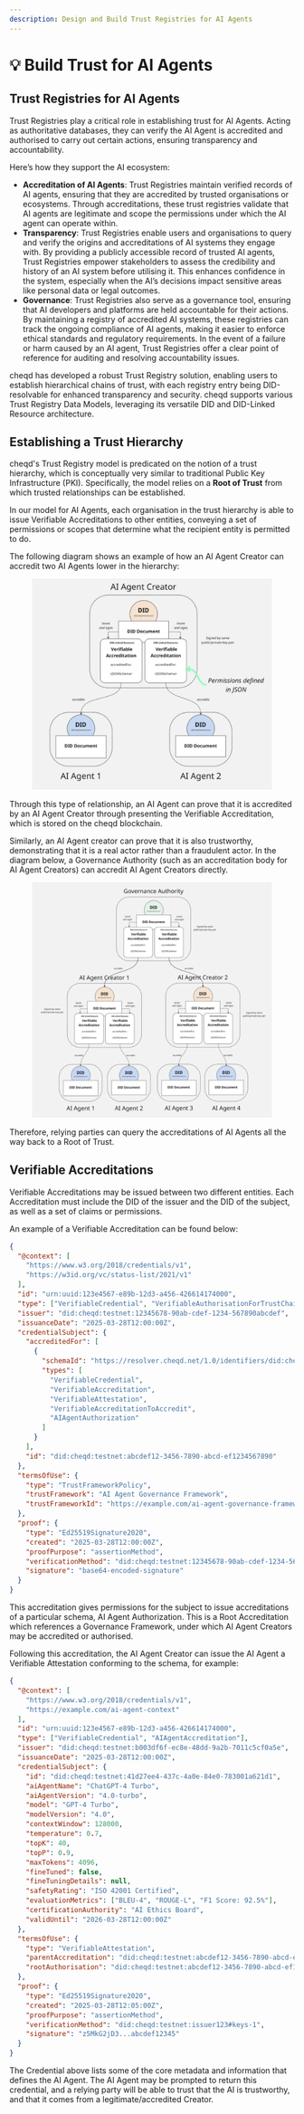 ```yaml
---
description: Design and Build Trust Registries for AI Agents
---
```


# 💡 Build Trust for AI Agents

## Trust Registries for AI Agents <a href="#hierarchy-examples" id="hierarchy-examples"></a>

Trust Registries play a critical role in establishing trust for AI Agents. Acting as authoritative databases, they can verify the AI Agent is accredited and authorised to carry out certain actions, ensuring transparency and accountability.

Here’s how they support the AI ecosystem:

* **Accreditation of AI Agents**: Trust Registries maintain verified records of AI agents, ensuring that they are accredited by trusted organisations or ecosystems. Through accreditations, these trust registries validate that AI agents are legitimate and scope the permissions under which the AI agent can operate within.
* **Transparency**: Trust Registries enable users and organisations to query and verify the origins and accreditations of AI systems they engage with. By providing a publicly accessible record of trusted AI agents, Trust Registries empower stakeholders to assess the credibility and history of an AI system before utilising it. This enhances confidence in the system, especially when the AI’s decisions impact sensitive areas like personal data or legal outcomes.
* **Governance**: Trust Registries also serve as a governance tool, ensuring that AI developers and platforms are held accountable for their actions. By maintaining a registry of accredited AI systems, these registries can track the ongoing compliance of AI agents, making it easier to enforce ethical standards and regulatory requirements. In the event of a failure or harm caused by an AI agent, Trust Registries offer a clear point of reference for auditing and resolving accountability issues.

cheqd has developed a robust Trust Registry solution, enabling users to establish hierarchical chains of trust, with each registry entry being DID-resolvable for enhanced transparency and security. cheqd supports various Trust Registry Data Models, leveraging its versatile DID and DID-Linked Resource architecture.

## Establishing a Trust Hierarchy <a href="#hierarchy-examples" id="hierarchy-examples"></a>

cheqd's Trust Registry model is predicated on the notion of a trust hierarchy, which is conceptually very similar to traditional Public Key Infrastructure (PKI). Specifically, the model relies on a **Root of Trust** from which trusted relationships can be established.

In our model for AI Agents, each organisation in the trust hierarchy is able to issue Verifiable Accreditations to other entities, conveying a set of permissions or scopes that determine what the recipient entity is permitted to do.&#x20;

The following diagram shows an example of how an AI Agent Creator can accredit two AI Agents lower in the hierarchy:

<figure><img src=".gitbook/assets/AI Agent Trust Registries.jpg" alt=""><figcaption></figcaption></figure>

Through this type of relationship, an AI Agent can prove that it is accredited by an AI Agent Creator through presenting the Verifiable Accreditation, which is stored on the cheqd blockchain.

Similarly, an AI Agent creator can prove that it is also trustworthy, demonstrating that it is a real actor rather than a fraudulent actor. In the diagram below, a Governance Authority (such as an accreditation body for AI Agent Creators) can accredit AI Agent Creators directly.

<figure><img src=".gitbook/assets/AI Agent Trust Registries (Governance Authority).jpg" alt=""><figcaption></figcaption></figure>

Therefore, relying parties can query the accreditations of AI Agents all the way back to a Root of Trust.

## Verifiable Accreditations

Verifiable Accreditations may be issued between two different entities. Each Accreditation must include the DID of the issuer and the DID of the subject, as well as a set of claims or permissions.

An example of a Verifiable Accreditation can be found below:

```json
{
  "@context": [
    "https://www.w3.org/2018/credentials/v1",
    "https://w3id.org/vc/status-list/2021/v1"
  ],
  "id": "urn:uuid:123e4567-e89b-12d3-a456-426614174000",
  "type": ["VerifiableCredential", "VerifiableAuthorisationForTrustChain", "AIAgentAuthorization"],
  "issuer": "did:cheqd:testnet:12345678-90ab-cdef-1234-567890abcdef",
  "issuanceDate": "2025-03-28T12:00:00Z",
  "credentialSubject": {
    "accreditedFor": [
      {
        "schemaId": "https://resolver.cheqd.net/1.0/identifiers/did:cheqd:testnet:b003df6f-ec8e-48dd-9a2b-7011c5cf0a5e?resourceName=AIAgentAuthorization&resourceType=JSONSchemaValidator2020",
        "types": [
          "VerifiableCredential",
          "VerifiableAccreditation",
          "VerifiableAttestation",
          "VerifiableAccreditationToAccredit",
          "AIAgentAuthorization"
        ]
      }
    ],
    "id": "did:cheqd:testnet:abcdef12-3456-7890-abcd-ef1234567890"
  },
  "termsOfUse": {
    "type": "TrustFrameworkPolicy",
    "trustFramework": "AI Agent Governance Framework",
    "trustFrameworkId": "https://example.com/ai-agent-governance-framework"
  },
  "proof": {
    "type": "Ed25519Signature2020",
    "created": "2025-03-28T12:00:00Z",
    "proofPurpose": "assertionMethod",
    "verificationMethod": "did:cheqd:testnet:12345678-90ab-cdef-1234-567890abcdef#keys-1",
    "signature": "base64-encoded-signature"
  }
}

```

This accreditation gives permissions for the subject to issue accreditations of a particular schema, AI Agent Authorization. This is a Root Accreditation which references a Governance Framework, under which AI Agent Creators may be accredited or authorised.

Following this accreditation, the AI Agent Creator can issue the AI Agent a Verifiable Attestation conforming to the schema, for example:

```json
{
  "@context": [
    "https://www.w3.org/2018/credentials/v1",
    "https://example.com/ai-agent-context"
  ],
  "id": "urn:uuid:123e4567-e89b-12d3-a456-426614174000",
  "type": ["VerifiableCredential", "AIAgentAccreditation"],
  "issuer": "did:cheqd:testnet:b003df6f-ec8e-48dd-9a2b-7011c5cf0a5e",
  "issuanceDate": "2025-03-28T12:00:00Z",
  "credentialSubject": {
    "id": "did:cheqd:testnet:41d27ee4-437c-4a0e-84e0-783001a621d1",
    "aiAgentName": "ChatGPT-4 Turbo",
    "aiAgentVersion": "4.0-turbo",
    "model": "GPT-4 Turbo",
    "modelVersion": "4.0",
    "contextWindow": 128000,
    "temperature": 0.7,
    "topK": 40,
    "topP": 0.9,
    "maxTokens": 4096,
    "fineTuned": false,
    "fineTuningDetails": null,
    "safetyRating": "ISO 42001 Certified",
    "evaluationMetrics": ["BLEU-4", "ROUGE-L", "F1 Score: 92.5%"],
    "certificationAuthority": "AI Ethics Board",
    "validUntil": "2026-03-28T12:00:00Z"
  },
  "termsOfUse": {
    "type": "VerifiableAttestation",
    "parentAccreditation": "did:cheqd:testnet:abcdef12-3456-7890-abcd-ef1234567890?resourceName=AIAgentAuthorization&resourceType=VerifiableAuthorisationForTrustChain",
    "rootAuthorisation": "did:cheqd:testnet:abcdef12-3456-7890-abcd-ef1234567890?resourceName=AIAgentAuthorization&resourceType=VerifiableAuthorisationForTrustChain"
  },
  "proof": {
    "type": "Ed25519Signature2020",
    "created": "2025-03-28T12:05:00Z",
    "proofPurpose": "assertionMethod",
    "verificationMethod": "did:cheqd:testnet:issuer123#keys-1",
    "signature": "z5MkG2jD3...abcdef12345"
  }
}

```

The Credential above lists some of the core metadata and information that defines the AI Agent. The AI Agent may be prompted to return this credential, and a relying party will be able to trust that the AI is trustworthy, and that it comes from a legitimate/accredited Creator.
